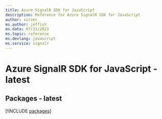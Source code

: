 ```yaml
---
title: Azure SignalR SDK for JavaScript
description: Reference for Azure SignalR SDK for JavaScript
author: xirzec
ms.author: jeffish
ms.data: 07/21/2023
ms.topic: reference
ms.devlang: javascript
ms.service: signalr
---
```

# Azure SignalR SDK for JavaScript - latest
## Packages - latest
[!INCLUDE [packages](signalr-index.md)]
